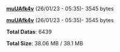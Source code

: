 [**muUAfk4v**](/data/muUAfk4v.txt) (26/01/23 - 05:35)- 3545 bytes

[**muUAfk4v**](/data/muUAfk4v.txt) (26/01/23 - 05:35)- 3545 bytes

**Total Datas**: 6439

**Total Size**: 38.06 MB / 38.1 MB
